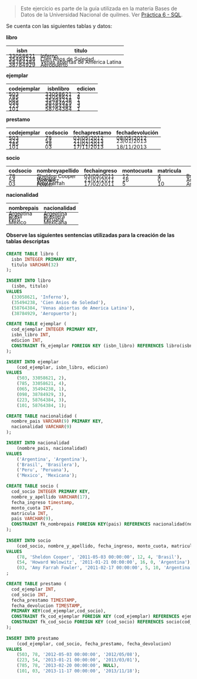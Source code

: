<style>
table { font-size: 14px; }
td { line-height: 0.2 !important; }
</style>

> Este ejercicio es parte de la guía utilizada en la materia Bases de Datos de la Universidad Nacional de quilmes. Ver [Práctica 6 - SQL](http://basesdedatos.web.unq.edu.ar/wp-content/uploads/sites/87/2017/05/practica-sql.pdf).

Se cuenta con las siguientes tablas y datos:

**libro**

| isbn     | titulo                           |
|----------|----------------------------------|
| 33058621 | Inferno                          |
| 35494238 | Cien Años de Soledad             |
| 58764384 | Venas abiertas de América Latina |
| 38784929 | Aeropuerto                       |

**ejemplar**

| codejemplar | isbnlibro | edicion |
|-------------|-----------|---------|
| 503         | 33058621  | 2       |
| 785         | 33058621  | 4       |
| 065         | 35494238  | 1       |
| 098         | 38784929  | 3       |
| 223         | 58764384  | 3       |
| 101         | 58764384  | 1       |

**prestamo**

|codejemplar | codsocio | fechaprestamo | fechadevolución |
|------------|----------|-----------------|------|
| 503 | 78 | 03/05/2012 | 08/05/2012 |
| 223 | 54 | 21/01/2013 | 23/01/2013 |
| 785 | 78 | 21/02/2013 |            |
| 101 | 03 | 17/11/2013 | 18/11/2013 |


**socio**

|codsocio | nombreyapellido | fechaingreso | montocuota | matricula | pais
|----|-----|----|----|----|----|
| 78 | Sheldon Cooper    |03/05/2011 | 12 |4 | Brasil |
| 54 | Howard Wolowitz   |21/01/2011 | 16 |0 | Argentina |
| 03 | Amy Farrah Fowler |17/02/2011 |  5 | 10 | Argentina |

**nacionalidad**

| nombrepais | nacionalidad |
|------------|--------------|
|Argentina   | Argentina    |
|Brasil      | Brasilera    |
|Perú        | Peruana      |
|Mexico      | Mexicana     |

#### Observe las siguientes sentencias utilizadas para la creación de las tablas descriptas

```sql
CREATE TABLE libro (
  isbn INTEGER PRIMARY KEY,
  titulo VARCHAR(32)
);

INSERT INTO libro
  (isbn, titulo)
VALUES
  (33058621, 'Inferno'),
  (35494238, 'Cien Anios de Soledad'),
  (58764384, 'Venas abiertas de America Latina'),
  (38784929, 'Aeropuerto');

CREATE TABLE ejemplar (
  cod_ejemplar INTEGER PRIMARY KEY,
  isbn_libro INT,
  edicion INT,
  CONSTRAINT fk_ejemplar FOREIGN KEY (isbn_libro) REFERENCES libro(isbn)
);

INSERT INTO ejemplar
	(cod_ejemplar, isbn_libro, edicion)
VALUES
	(503, 33058621, 2),
	(785, 33058621, 4),
	(065, 35494238, 1),
	(098, 38784929, 3),
	(223, 58764384, 3),
	(101, 58764384, 1);

CREATE TABLE nacionalidad (
  nombre_pais VARCHAR(9) PRIMARY KEY,
  nacionalidad VARCHAR(9)
);

INSERT INTO nacionalidad
	(nombre_pais, nacionalidad)
VALUES
	('Argentina', 'Argentina'),
	('Brasil', 'Brasilera'),
	('Peru', 'Peruana'),
	('Mexico', 'Mexicana');

CREATE TABLE socio (
  cod_socio INTEGER PRIMARY KEY,
  nombre_y_apellido VARCHAR(17),
  fecha_ingreso timestamp, 
  monto_cuota INT,
  matricula INT,
  pais VARCHAR(9),
  CONSTRAINT fk_nombrepais FOREIGN KEY(pais) REFERENCES nacionalidad(nombre_pais)
);
	
INSERT INTO socio
	(cod_socio, nombre_y_apellido, fecha_ingreso, monto_cuota, matricula, pais)
VALUES
	(78, 'Sheldon Cooper', '2011-05-03 00:00:00', 12, 4, 'Brasil'),
	(54, 'Howard Wolowitz', '2011-01-21 00:00:00', 16, 0, 'Argentina'),
	(03, 'Amy Farrah Fowler', '2011-02-17 00:00:00', 5, 10, 'Argentina')
;

CREATE TABLE prestamo (
  cod_ejemplar INT,
  cod_socio INT,
  fecha_prestamo TIMESTAMP,
  fecha_devolucion TIMESTAMP,
  PRIMARY KEY(cod_ejemplar,cod_socio),
  CONSTRAINT fk_cod_ejemplar FOREIGN KEY (cod_ejemplar) REFERENCES ejemplar (cod_ejemplar),
  CONSTRAINT fk_cod_socio FOREIGN KEY (cod_socio) REFERENCES socio(cod_socio)
);
	
INSERT INTO prestamo
	(cod_ejemplar, cod_socio, fecha_prestamo, fecha_devolucion)
VALUES
	(503, 78, '2012-05-03 00:00:00', '2012/05/08'),
	(223, 54, '2013-01-21 00:00:00', '2013/03/01'),
	(785, 78, '2013-02-20 00:00:00', NULL),
	(101, 03, '2013-11-17 00:00:00', '2013/11/18');
```